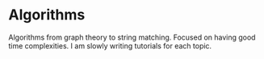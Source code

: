 # Algorithms
Algorithms from graph theory to string matching. Focused on having good time complexities.
I am slowly writing tutorials for each topic.
